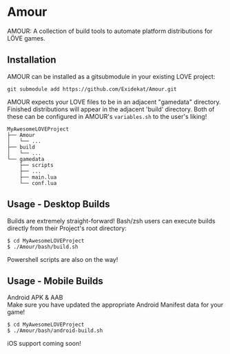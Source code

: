 # Amour
AMOUR: A collection of build tools to automate platform distributions for LÖVE games.

## Installation

AMOUR can be installed as a gitsubmodule in your existing LOVE project:

`git submodule add https://github.com/Exidekat/Amour.git`

AMOUR expects your LOVE files to be in an adjacent "gamedata" directory.
Finished distributions will appear in the adjacent 'build' directory.
Both of these can be configured in AMOUR's `variables.sh` to the user's liking!
```
MyAwesomeLOVEProject
├── Amour
│   └── ...
├── build
│   └── ...
└── gamedata
    ├── scripts
    ├── ...
    ├── main.lua
    └── conf.lua
```
## Usage - Desktop Builds
Builds are extremely straight-forward! Bash/zsh users can execute builds directly from their Project's root directory:

```
$ cd MyAwesomeLOVEProject
$ ./Amour/bash/build.sh
```

Powershell scripts are also on the way!

## Usage - Mobile Builds
Android APK & AAB  
Make sure you have updated the appropriate Android Manifest data for your game!

```
$ cd MyAwesomeLOVEProject
$ ./Amour/bash/android-build.sh
```
iOS support coming soon!